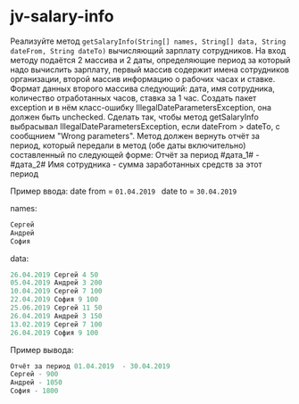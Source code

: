 # jv-salary-info

Реализуйте метод `getSalaryInfo(String[] names, String[] data, String dateFrom, String dateTo)` вычисляющий зарплату сотрудников. На вход методу подаётся 2 массива и 2 даты, определяющие период за который надо вычислить зарплату, первый массив содержит имена сотрудников организации, второй массив информацию о рабочих часах и ставке. Формат данных второго массива следующий: дата, имя сотрудника, количество отработанных часов, ставка за 1 час. Создать пакет exception и в нём класс-ошибку IllegalDateParametersException, она должен быть unchecked. Сделать так, чтобы метод getSalaryInfo выбрасывал IllegalDateParametersException, если dateFrom > dateTo, с сообщнием "Wrong parameters". Метод должен вернуть отчёт за период, который передали в метод (обе даты включительно) составленный по следующей форме: 
   Отчёт за период #дата_1# - #дата_2#
   Имя сотрудника - сумма заработанных средств за этот период

   Пример ввода:
   date from = `01.04.2019 `
   date to = `30.04.2019` 

   names:

   ```Java
   Сергей
   Андрей
   София
   ```

   data:

   ```java
  26.04.2019 Сергей 4 50
  05.04.2019 Андрей 3 200
  10.04.2019 Сергей 7 100
  22.04.2019 София 9 100
  25.06.2019 Сергей 11 50
  26.04.2019 Андрей 3 150
  13.02.2019 Сергей 7 100
  26.04.2019 София 9 100
   ```

   Пример вывода:

   ```java
   Отчёт за период 01.04.2019  - 30.04.2019  
   Сергей - 900
   Андрей - 1050
   София - 1800
   ```
